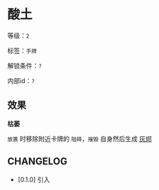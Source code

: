 # 酸土

等级：`2`

标签：`手牌`

解锁条件：`?`

内部id：`?`

## 效果

**枯萎**

`放置` 时移除附近卡牌的 `阻碍`，`摧毁` 自身然后生成 [灰烬](灰烬.md)

## CHANGELOG

- [0.1.0] 引入
